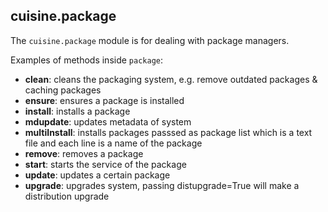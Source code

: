 ## cuisine.package

The `cuisine.package` module is for dealing with package managers.

Examples of methods inside `package`:

- **clean**: cleans the packaging system, e.g. remove outdated packages & caching packages
- **ensure**: ensures a package is installed
- **install**: installs a package
- **mdupdate**: updates metadata of system
- **multiInstall**: installs packages passsed as package list which is a text file and each line is a name of the package
- **remove**: removes a package
- **start**: starts the service of the package
- **update**: updates a certain package
- **upgrade**: upgrades system, passing distupgrade=True will make a distribution upgrade